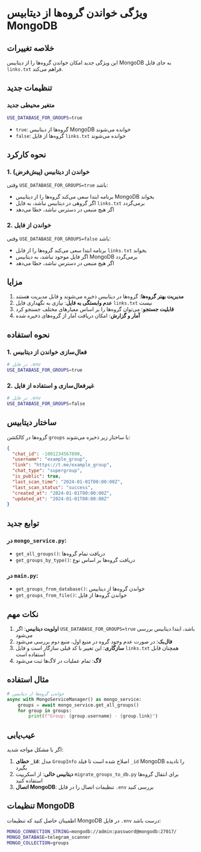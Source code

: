 # ویژگی خواندن گروه‌ها از دیتابیس MongoDB

## خلاصه تغییرات

این ویژگی جدید امکان خواندن گروه‌ها را از دیتابیس MongoDB به جای فایل `links.txt` فراهم می‌کند.

## تنظیمات جدید

### متغیر محیطی جدید
```bash
USE_DATABASE_FOR_GROUPS=true
```

- `true`: گروه‌ها از دیتابیس MongoDB خوانده می‌شوند
- `false`: گروه‌ها از فایل `links.txt` خوانده می‌شوند

## نحوه کارکرد

### 1. خواندن از دیتابیس (پیش‌فرض)
وقتی `USE_DATABASE_FOR_GROUPS=true` باشد:
- برنامه ابتدا سعی می‌کند گروه‌ها را از دیتابیس MongoDB بخواند
- اگر گروهی در دیتابیس نباشد، به فایل `links.txt` برمی‌گردد
- اگر هیچ منبعی در دسترس نباشد، خطا می‌دهد

### 2. خواندن از فایل
وقتی `USE_DATABASE_FOR_GROUPS=false` باشد:
- برنامه ابتدا سعی می‌کند گروه‌ها را از فایل `links.txt` بخواند
- اگر فایل موجود نباشد، به دیتابیس MongoDB برمی‌گردد
- اگر هیچ منبعی در دسترس نباشد، خطا می‌دهد

## مزایا

1. **مدیریت بهتر گروه‌ها**: گروه‌ها در دیتابیس ذخیره می‌شوند و قابل مدیریت هستند
2. **عدم وابستگی به فایل**: نیازی به نگهداری فایل `links.txt` نیست
3. **قابلیت جستجو**: می‌توان گروه‌ها را بر اساس معیارهای مختلف جستجو کرد
4. **آمار و گزارش**: امکان دریافت آمار از گروه‌های ذخیره شده

## نحوه استفاده

### 1. فعال‌سازی خواندن از دیتابیس
```bash
# در فایل .env
USE_DATABASE_FOR_GROUPS=true
```

### 2. غیرفعال‌سازی و استفاده از فایل
```bash
# در فایل .env
USE_DATABASE_FOR_GROUPS=false
```

## ساختار دیتابیس

گروه‌ها در کالکشن `groups` با ساختار زیر ذخیره می‌شوند:

```json
{
  "chat_id": -1001234567890,
  "username": "example_group",
  "link": "https://t.me/example_group",
  "chat_type": "supergroup",
  "is_public": true,
  "last_scan_time": "2024-01-01T00:00:00Z",
  "last_scan_status": "success",
  "created_at": "2024-01-01T00:00:00Z",
  "updated_at": "2024-01-01T00:00:00Z"
}
```

## توابع جدید

### در `mongo_service.py`:
- `get_all_groups()`: دریافت تمام گروه‌ها
- `get_groups_by_type()`: دریافت گروه‌ها بر اساس نوع

### در `main.py`:
- `get_groups_from_database()`: خواندن گروه‌ها از دیتابیس
- `get_groups_from_file()`: خواندن گروه‌ها از فایل

## نکات مهم

1. **اولویت دیتابیس**: اگر `USE_DATABASE_FOR_GROUPS=true` باشد، ابتدا دیتابیس بررسی می‌شود
2. **فال‌بک**: در صورت عدم وجود گروه در منبع اول، منبع دوم بررسی می‌شود
3. **سازگاری**: این تغییر با کد قبلی سازگار است و فایل `links.txt` همچنان قابل استفاده است
4. **لاگ**: تمام عملیات در لاگ‌ها ثبت می‌شود

## مثال استفاده

```python
# خواندن گروه‌ها از دیتابیس
async with MongoServiceManager() as mongo_service:
    groups = await mongo_service.get_all_groups()
    for group in groups:
        print(f"Group: {group.username} - {group.link}")
```

## عیب‌یابی

اگر با مشکل مواجه شدید:

1. **خطای `_id`**: مدل `GroupInfo` اصلاح شده است تا فیلد `_id` MongoDB را نادیده بگیرد
2. **دیتابیس خالی**: از اسکریپت `migrate_groups_to_db.py` برای انتقال گروه‌ها استفاده کنید
3. **اتصال MongoDB**: تنظیمات اتصال را در فایل `.env` بررسی کنید

## تنظیمات MongoDB

اطمینان حاصل کنید که تنظیمات MongoDB در فایل `.env` درست باشد:

```bash
MONGO_CONNECTION_STRING=mongodb://admin:password@mongodb:27017/
MONGO_DATABASE=telegram_scanner
MONGO_COLLECTION=groups
``` 